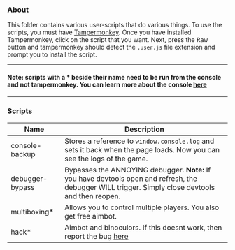 ### About
This folder contains various user-scripts that do various things. To use the scripts, you must have [Tampermonkey](https://chrome.google.com/webstore/detail/tampermonkey/dhdgffkkebhmkfjojejmpbldmpobfkfo).
Once you have installed Tampermonkey, click on the script that you want.
Next, press the <kbd>Raw</kbd> button and tampermonkey should detect the `.user.js` file extension and prompt you to install the script.
***
#### Note: scripts with a * beside their name need to be run from the console and not tampermonkey. You can learn more about the console [here](../challenges#faq)
***
### Scripts
| Name | Description |
| ---  | ---         |
| console-backup | Stores a reference to `window.console.log` and sets it back when the page loads. Now you can see the logs of the game. |
| debugger-bypass | Bypasses the ANNOYING debugger. **Note:** If you have devtools open and refresh, the debugger WILL trigger. Simply close devtools and then reopen. |
| multiboxing* | Allows you to control multiple players. You also get free aimbot. |
| hack* | Aimbot and binoculors. If this doesnt work, then report the bug [here](https://github.com/RandomClunk/gats.io/issues/new) |
